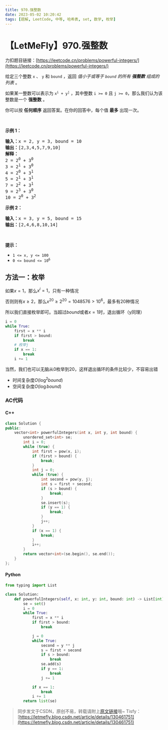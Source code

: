 ```yaml
---
title: 970.强整数
date: 2023-05-02 10:20:42
tags: [题解, LeetCode, 中等, 哈希表, set, 数学, 枚举]
---
```


# 【LetMeFly】970.强整数

力扣题目链接：[https://leetcode.cn/problems/powerful-integers/](https://leetcode.cn/problems/powerful-integers/)

<p>给定三个整数 <code>x</code>&nbsp;、&nbsp;<code>y</code>&nbsp;和<em>&nbsp;</em><code>bound</code><em>&nbsp;</em>，返回 <em>值小于或等于&nbsp;<code>bound</code>&nbsp;的所有&nbsp;<strong>强整数</strong>&nbsp;组成的列表</em>&nbsp;。</p>

<p>如果某一整数可以表示为&nbsp;<code>x<sup>i</sup>&nbsp;+ y<sup>j</sup></code>&nbsp;，其中整数&nbsp;<code>i &gt;= 0</code> 且&nbsp;<code>j &gt;= 0</code>，那么我们认为该整数是一个&nbsp;<strong>强整数</strong>&nbsp;。</p>

<p>你可以按 <strong>任何顺序</strong> 返回答案。在你的回答中，每个值 <strong>最多</strong> 出现一次。</p>

<p>&nbsp;</p>

<p><strong>示例 1：</strong></p>

<pre>
<strong>输入：</strong>x = 2, y = 3, bound = 10
<strong>输出：</strong>[2,3,4,5,7,9,10]
<strong>解释： </strong>
2 = 2<sup>0</sup> + 3<sup>0</sup>
3 = 2<sup>1</sup> + 3<sup>0</sup>
4 = 2<sup>0</sup> + 3<sup>1</sup>
5 = 2<sup>1</sup> + 3<sup>1</sup>
7 = 2<sup>2</sup> + 3<sup>1</sup>
9 = 2<sup>3</sup> + 3<sup>0</sup>
10 = 2<sup>0</sup> + 3<sup>2</sup></pre>

<p><strong>示例&nbsp;2：</strong></p>

<pre>
<strong>输入：</strong>x = 3, y = 5, bound = 15
<strong>输出：</strong>[2,4,6,8,10,14]
</pre>

<p>&nbsp;</p>

<p><strong>提示：</strong></p>

<ul>
	<li><code>1 &lt;= x, y &lt;= 100</code></li>
	<li><code>0 &lt;= bound &lt;= 10<sup>6</sup></code></li>
</ul>


    
## 方法一：枚举

如果$x = 1$，那么$x^i=1$，只有一种情况

否则则有$x\geq2$，那么$x^{20}\geq2^{20}=1048576\gt10^6$，最多有20种情况

所以我们直接枚举即可。当超过$bound$或者$x=1$时，退出循环（y同理）

```python
i = 0
while True:
    first = x ** i
    if first > bound:
        break
    # 枚举j
    if x == 1:
        break
    i += 1
```

当然，我们也可以无脑从0枚举到20，这样退出循环的条件比较少，不容易出错

+ 时间复杂度$O(\log^2bound)$
+ 空间复杂度$O(\log bound)$

### AC代码

#### C++

```cpp
class Solution {
public:
    vector<int> powerfulIntegers(int x, int y, int bound) {
        unordered_set<int> se;
        int i = 0;
        while (true) {
            int first = pow(x, i);
            if (first > bound) {
                break;
            }
            int j = 0;
            while (true) {
                int second = pow(y, j);
                int s = first + second;
                if (s > bound) {
                    break;
                }
                se.insert(s);
                if (y == 1) {
                    break;
                }
                j++;
            }
            if (x == 1) {
                break;
            }
            i++;
        }
        return vector<int>(se.begin(), se.end());
    }
};
```

#### Python

```python
from typing import List

class Solution:
    def powerfulIntegers(self, x: int, y: int, bound: int) -> List[int]:
        se = set()
        i = 0
        while True:
            first = x ** i
            if first > bound:
                break

            j = 0
            while True:
                second = y ** j
                s = first + second
                if s > bound:
                    break
                se.add(s)
                if y == 1:
                    break
                j += 1

            if x == 1:
                break
            i += 1
        return list(se)
```

> 同步发文于CSDN，原创不易，转载请附上[原文链接](https://leetcode.letmefly.xyz/2023/05/02/LeetCode%200970.%E5%BC%BA%E6%95%B4%E6%95%B0/)哦~
> Tisfy：[https://letmefly.blog.csdn.net/article/details/130461751](https://letmefly.blog.csdn.net/article/details/130461751)

